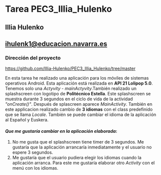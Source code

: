 # Tarea PEC3_Illia_Hulenko

## Illia Hulenko
## ihulenk1@educacion.navarra.es

### Dirección del proyecto
https://github.com/Illia-Hulenko/PEC3_Illia_Hulenko/tree/master

En esta tarea he realizado una aplicación para los móviles de sistemas operativos Android. Esta aplicación está realizada en **API 21 Lolipop 5.0**. Tenemos solo una *Actyvity* - *mainActyvity*.También realizado un splashscreen con logotipo de **Politécnico Estella**. Este splashscreen se muestra durante 3 segundos en el ciclo de vida de la actividad *"onCreate()"*. Después de splascreen aparece *MainActivity*. También en este applicacion realizado cambio de **3 idiomas** con el class predefinido que se llama *Locale*. También se puede cambiar el idioma de la aplicación al Español y Euskera.

#### *Que me gustaría cambiar en la aplicación elaborada*:

1. No me gusta que el splashscreen tiene timer de 3 segundos. Me gustaría que la aplicación arrancaría inmediatamente y el usuario no espere 3 segundos.
2. Me gustaría que el usuario pudiera elegir los idiomas cuando la aplicación arranca. Para este me gustaría elaborar otro *Activity* con el menú con los idiomas.
